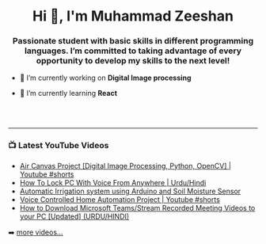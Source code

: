 <h1 align="center">Hi 👋, I'm Muhammad Zeeshan</h1>
<h3 align="center">Passionate student with basic skills in different programming languages. I’m committed to taking advantage of every opportunity to develop my skills to the next level!</h3>

- 🔭 I’m currently working on **Digital Image processing**

- 🌱 I’m currently learning **React**


<br />
<br />

---

### 📺 Latest YouTube Videos

<!-- YOUTUBE:START -->
- [Air Canvas Project [Digital Image Processing, Python, OpenCV] | Youtube #shorts](https://www.youtube.com/watch?v=heuERauaPJE)
- [How To Lock PC With Voice From Anywhere | Urdu/Hindi](https://www.youtube.com/watch?v=QuwMrZ9yfu8)
- [Automatic Irrigation system using Arduino and Soil Moisture Sensor](https://www.youtube.com/watch?v=WxjJttzQAcw)
- [Voice Controlled Home Automation Project | Youtube #shorts](https://www.youtube.com/watch?v=g172va8gjZ0)
- [How to Download Microsoft Teams/Stream Recorded Meeting Videos to your PC [Updated] (URDU/HINDI)](https://www.youtube.com/watch?v=uLQLCpji7pc)
<!-- YOUTUBE:END -->

➡️ [more videos...](https://www.youtube.com/bengrs)
